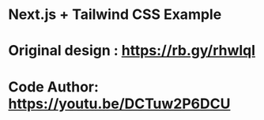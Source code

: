 # Next.js + Tailwind CSS Example

# Original design : https://rb.gy/rhwlql

# Code Author: https://youtu.be/DCTuw2P6DCU
